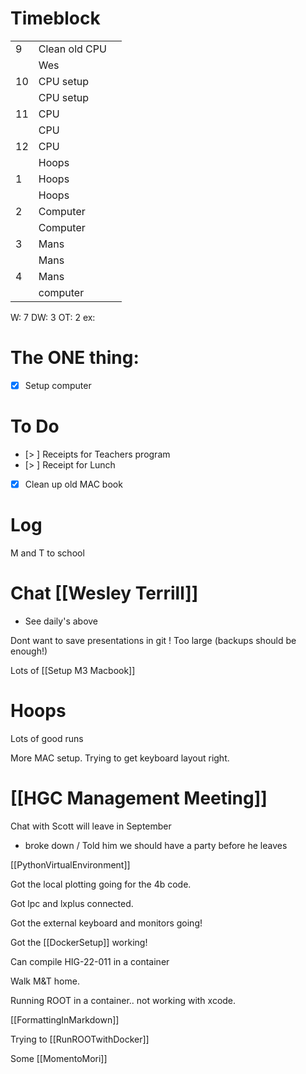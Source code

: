 # Timeblock

|     |               |     |
| --- | ------------- | --- |
| 9   | Clean old CPU |     |
|     | Wes           |     |
| 10  | CPU setup     |     |
|     | CPU setup     |     |
| 11  | CPU           |     |
|     | CPU           |     |
| 12  | CPU           |     |
|     | Hoops         |     |
| 1   | Hoops         |     |
|     | Hoops         |     |
| 2   | Computer      |     |
|     | Computer      |     |
| 3   | Mans          |     |
|     | Mans          |     |
| 4   | Mans          |     |
|     | computer      |     |

W: 7 
DW: 3
OT: 2
ex:

# The ONE thing: 
- [x] Setup computer


# To Do
 - [> ] Receipts for Teachers program
 - [> ] Receipt for Lunch
 - [x] Clean up old MAC book


# Log

M and T to school

# Chat [[Wesley Terrill]]
- See daily's above

Dont want to save presentations in git ! Too large (backups should be enough!)

Lots of [[Setup M3 Macbook]]


# Hoops 
Lots of good runs

More MAC setup.  Trying to get keyboard layout right.

# [[HGC Management Meeting]]


Chat with Scott will leave in September
- broke down / Told him we should have a party before he leaves

[[PythonVirtualEnvironment]]

Got the local plotting going for the 4b code.

Got lpc and lxplus connected. 

Got the external keyboard and monitors going!

Got the [[DockerSetup]] working!

Can compile HIG-22-011 in a container

Walk M&T home. 

Running ROOT in a container.. not working with xcode.

[[FormattingInMarkdown]]

Trying to [[RunROOTwithDocker]]

Some [[MomentoMori]]







